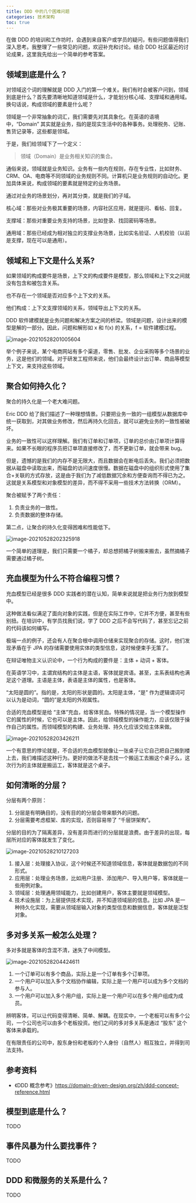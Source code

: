 ```yaml
---
title: DDD 中的几个困难问题
categories: 技术架构
toc: true
---
```


在做 DDD 的培训和工作坊时，会遇到来自客户或学员的疑问，有些问题值得我们深入思考。我整理了一些常见的问题，欢迎补充和讨论。结合 DDD 社区最近的讨论成果，这里我先给出一个简单的参考答案。

## 领域到底是什么？

对领域这个词的理解就是 DDD 入门的第一个难关。我们有时会被客户问到，领域到底是什么？首先要清晰地知道领域是什么，才能划分核心域、支撑域和通用域。换句话说，构成领域的要素是什么呢？

领域是一个非常抽象的词汇，我们需要先对其具象化。在英语的语境中，“Domain” 其实就是业务，指的是现实生活中的各种事务。处理税务、记账、售货记录等，这些都是领域。

于是，我们给领域下了一个定义：

>  领域（Domain）是业务相关知识的集合。

通俗来说，领域就是业务知识。业务有一些内在规则，存在专业性，比如财务、CRM、OA、电商等不同领域的业务规则不同。计算机只是业务规则的自动化。更加具体来说，构成领域的要素就是特定的业务场景。

通过对业务的场景划分，再对其分类，就是我们的子域。

核心域：那些对业务极其重要的场景，内容社区应用，就是提问、看帖、回复。

支撑域：那些对重要业务支持的场景，比如登录、找回密码等场景。

通用域：那些已经成为相对独立的支撑业务场景，比如实名验证、人机校验（以前是支撑，现在可以是通用）。



## 领域和上下文是什么关系?

如果领域的构成要件是场景，上下文的构成要件是模型，那么领域和上下文之间就没有包含和被包含关系。

也不存在一个领域是否对应多个上下文的关系。

他们构成：上下文支撑领域的关系，领域导出上下文的关系。

DDD 软件建模就是业务问题和解决方案之间的桥梁。领域是问题，设计出来的模型是解的一部分。因此，问题和解形如 x 和 f(x) 的关系，f = 软件建模过程。

![image-20210528201005604](ddd-questions/image-20210528201005604.png)

举个例子来说，某个电商网站有多个渠道，零售、批发、企业采购等多个场景的业务，这是他们的领域。对于研发工程师来说，他们会最终设计出订单、商品等模型上下文，来支持这些领域。

## 聚合如何持久化？

聚合的持久化是一个老大难问题。

Eric DDD 给了我们描述了一种理想情景。只要把业务一致的一组模型从数据库中统一获取到，对其做业务修改，然后再持久化回去，就可以避免业务的一致性被破坏。

业务的一致性可以这样理解。我们有订单和订单项，订单的总价由订单项计算得来。如果不长眼的程序员把订单项直接修改了，而不更新订单，就会带来 bug。

但是，遗憾的是我们的内存不是无限大，而且数据会在断电后丢失。我们必须把数据从磁盘中读取出来，而磁盘的访问速度很慢。数据在磁盘中的组织形式使用了集合+关联的方式存放，这是由于我们为了减低数据冗余和方便查询而不得已为之。这就是关系模型和对象模型的差异，而不得不采用一些技术方法转换（ORM）。

聚合被赋予了两个责任：

1. 负责业务的一致性。
2. 负责数据的整体存储。

第二点，让聚合的持久化变得困难和性能低下。

![image-20210528202325918](ddd-questions/image-20210528202325918.png)

一个简单的道理是，我们只需要一个橘子，却总想把橘子树搬来搬去，虽然摘橘子需要通过橘子树。



## 充血模型为什么不符合编程习惯？

充血模型已经是很多 DDD 实践者的潜在认知，简单来说就是把业务行为放到模型中。

这种做法看似满足了面向对象的实践，但是在实际工作中，它并不方便，甚至有些别扭。在培训中，有学员找我们说，学了 DDD 之后不会写代码了，甚至忘记之前的代码该如何编写。

极端一点的例子，还会有人在聚合根中调用仓储来实现聚合的存储。这时，他们发现矛盾在于 JPA 的存储需要使用实体的类型信息，这时候便束手无策了。

在辩证唯物主义认识论中，一个行为构成的要件是：主体 + 动词 + 客体。

在英语学习中，主谓宾结构的主体是主语，客体就是宾语。甚至，主系表结构也满足这个道理。主语是主体，表语是主体的属性，也是客体。

“太阳是圆的”。指的是，太阳的形状是圆的。太阳是主体，“是” 作为逻辑谓词可以认为是动词，“圆的”是太阳的外观属性。

合适的充血模型是给 “主体”充血，给客体贫血。特殊的情况是，当一个模型操作它的属性的时候，它也可以是主体。因此，给领域模型的操作能力，应该仅限于操作自己的属性。而领域模型的构建、业务处理、持久化应该交给主体来做。

![image-20210528203426211](ddd-questions/image-20210528203426211.png)

一个有意思的悖论就是，不合适的充血模型就像让一张桌子让它自己把自己搬到楼上去，我们难描述这种行为。更好的做法不是去找一个搬运工去搬这个桌子么，这次行为的主体就是搬运工，客体就是这个桌子。

## 如何清晰的分层？

分层有两个原则：

1. 分层是有明确目的，没有目的的分层会带来额外的问题。
2. 分层需要考虑框架、库的实现，否则容易带了 “千层饼架构”。

分层的目的为了隔离差异，没有差异而进行的分层就是浪费。由于差异的出现，每层所对应的客体就发生了变化。

![image-20210528210127203](ddd-questions/image-20210528210127203.png)

1. 接入层：处理接入协议，这个时候还不知道领域信息，客体就是数据包的不同形式。
2. 应用层：处理业务场景，比如用户注册、添加用户、导入用户等，客体就是一些用例对象。
3. 领域层：处理通用领域能力，比如创建用户，客体主要就是领域模型。
4. 技术设施层：为上层提供技术实现，并不知道领域层的信息。比如 JPA 是一种持久化实现，需要从领域层输入对象的类型信息和数据信息，客体就是泛型对象。

## 多对多关系一般怎么处理？

多对多就是客体的含混不清，迷失了中间模型。

![image-20210528204424611](ddd-questions/image-20210528204424611.png)

1. 一个订单可以有多个商品，实际上是一个订单有多个订单项。
2. 一个用户可以加入多个文档协作编辑，实际上是一个用户可以成为多个文档的参与人。
3. 一个用户可以加入多个用户组，实际上是一个用户可以在多个用户组成为成员。

辨明客体，可以让代码变得清晰、简单、解耦。在现实中，一个老板可以有多个公司，一个公司也可以由多个老板投资。他们之间的多对多关系是通过 “股东” 这个客体来承载的。

在有限责任的公司中，股东身份和老板的个人身份（自然人）相互独立，并得到司法支持。



## 参考资料

- 《DDD 概念参考》https://domain-driven-design.org/zh/ddd-concept-reference.html





## 模型到底是什么？

TODO

## 事件风暴为什么要找事件？

TODO 

## DDD 和微服务的关系是什么？

TODO 


